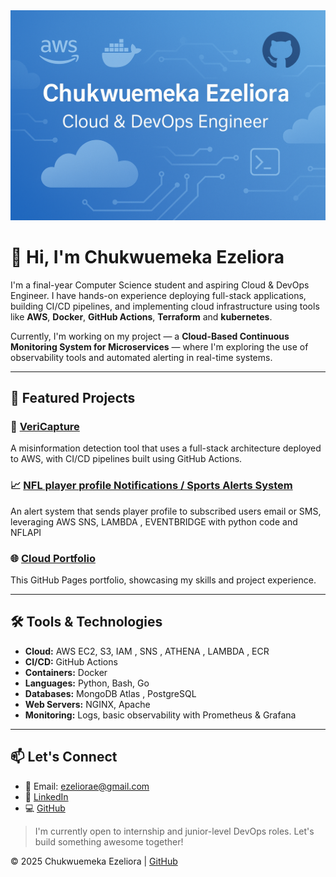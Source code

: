 <link rel="stylesheet" href="assets/css/style.css">
<div class="container">
 <img src="BANNER.png" alt="Chukwuemeka Ezeliora Banner" class="banner">

# 👋 Hi, I'm Chukwuemeka Ezeliora

I'm a final-year Computer Science student and aspiring Cloud & DevOps Engineer. I have hands-on experience deploying full-stack applications, building CI/CD pipelines, and implementing cloud infrastructure using tools like **AWS**, **Docker**, **GitHub Actions**, **Terraform** and **kubernetes**.

Currently, I'm working on my project — a **Cloud-Based Continuous Monitoring System for Microservices** — where I'm exploring the use of observability tools and automated alerting in real-time systems.

---

## 💼 Featured Projects
 
### 🧠 [VeriCapture](https://github.com/VeriCapture-source-codes/VERICAPTURE-MAIN)
A misinformation detection tool that uses a full-stack architecture deployed to AWS, with CI/CD pipelines built using GitHub Actions.

### 📈 [NFL player profile Notifications / Sports Alerts System](https://github.com/Therook-sudo/Playerprofile-notification)
An alert system that sends player profile to subscribed users email or SMS, leveraging AWS SNS, LAMBDA , EVENTBRIDGE with python code and NFLAPI

### 🌐 [Cloud Portfolio](https://github.com/Therook-sudo/Therook-sudo.github.io)
This GitHub Pages portfolio, showcasing my skills and project experience.

---

## 🛠️ Tools & Technologies

- **Cloud:** AWS EC2, S3, IAM , SNS , ATHENA , LAMBDA , ECR 
- **CI/CD:** GitHub Actions
- **Containers:** Docker
- **Languages:** Python, Bash, Go
- **Databases:** MongoDB Atlas , PostgreSQL
- **Web Servers:** NGINX, Apache 
- **Monitoring:** Logs, basic observability with Prometheus & Grafana 

---

## 📫 Let's Connect

- 📧 Email: ezeliorae@gmail.com
- 💼 [LinkedIn](linkedin.com/in/chukwuemeka-ezeliora-456a48323)
- 💻 [GitHub](https://github.com/Therook-sudo)

> I'm currently open to internship and junior-level DevOps roles. Let's build something awesome together!
> </div>

<footer>
  <p>&copy; 2025 Chukwuemeka Ezeliora | <a href="https://github.com/Therook-sudo">GitHub</a></p>
</footer>

